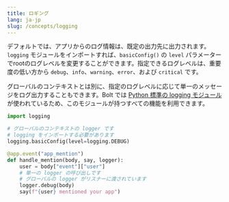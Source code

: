 ```yaml
---
title: ロギング
lang: ja-jp
slug: /concepts/logging
---
```



デフォルトでは、アプリからのログ情報は、既定の出力先に出力されます。`logging` モジュールをインポートすれば、`basicConfig()` の `level` パラメーターでrootのログレベルを変更することができます。指定できるログレベルは、重要度の低い方から `debug`、`info`、`warning`、`error`、および `critical` です。 

グローバルのコンテキストとは別に、指定のログレベルに応じて単一のメッセージをログ出力することもできます。Bolt では [Python 標準の logging モジュール](https://docs.python.org/3/library/logging.html)が使われているため、このモジュールが持つすべての機能を利用できます。


```python
import logging

# グローバルのコンテキストの logger です
# logging をインポートする必要があります
logging.basicConfig(level=logging.DEBUG)

@app.event("app_mention")
def handle_mention(body, say, logger):
    user = body["event"]["user"]
    # 単一の logger の呼び出しです
    # グローバルの logger がリスナーに渡されています
    logger.debug(body)
    say(f"{user} mentioned your app")
```
